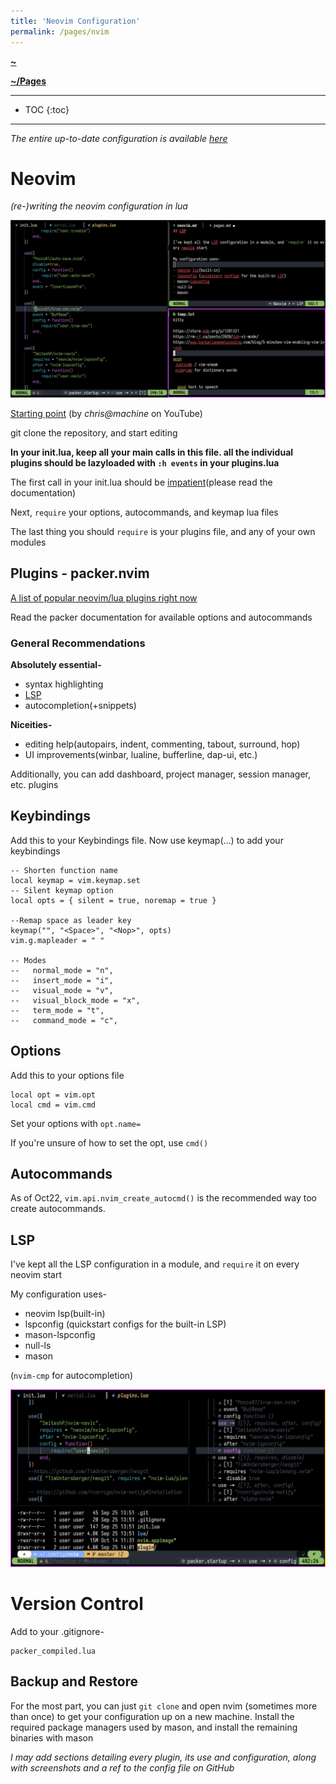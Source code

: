 ```yaml
---
title: 'Neovim Configuration'
permalink: /pages/nvim
---
```


**[~](../../README.md)**

**[~/Pages](../pages.md)**

---

* TOC
{:toc}

---

*The entire up-to-date configuration is available [here](https://github.com/elvindesouza/neovim-config)*

# Neovim

_(re-)writing the neovim configuration in lua_

![](img/neovim-config.png)

[Starting point](https://github.com/LunarVim/nvim-basic-ide) (by *chris@machine* on YouTube)

git clone the repository, and start editing


**In your init.lua, keep all your main calls in this file. all the individual plugins should be lazyloaded with `:h events` in your plugins.lua**

The first call in your init.lua should be [impatient](https://github.com/lewis6991/impatient.nvim)(please read the documentation)

Next, `require` your options, autocommands, and keymap lua files

The last thing you should `require` is your plugins file, and any of your own modules

## Plugins - packer.nvim

[A list of popular neovim/lua plugins right now](https://github.com/search?l=Lua&o=desc&q=neovim+plugin&s=stars&type=Repositories)

Read the packer documentation for available options and autocommands


### General Recommendations

**Absolutely essential-**

- syntax highlighting
- [LSP](https://en.wikipedia.org/wiki/Language_Server_Protocol)
- autocompletion(+snippets)

**Niceities-**

- editing help(autopairs, indent, commenting, tabout, surround, hop)
- UI improvements(winbar, lualine, bufferline, dap-ui, etc.)


Additionally, you can add dashboard, project manager, session manager, etc. plugins


## Keybindings

Add this to your Keybindings file. Now use keymap(...) to add your keybindings

```
-- Shorten function name
local keymap = vim.keymap.set
-- Silent keymap option
local opts = { silent = true, noremap = true }

--Remap space as leader key
keymap("", "<Space>", "<Nop>", opts)
vim.g.mapleader = " "

-- Modes
--   normal_mode = "n",
--   insert_mode = "i",
--   visual_mode = "v",
--   visual_block_mode = "x",
--   term_mode = "t",
--   command_mode = "c",
```


## Options

Add this to your options file

```
local opt = vim.opt
local cmd = vim.cmd
```

Set your options with `opt.name=`

If you're unsure of how to set the opt, use `cmd()`


## Autocommands

As of Oct22, `vim.api.nvim_create_autocmd()` is the recommended way too create autocommands. 

## LSP

I've kept all the LSP configuration in a module, and `require` it on every neovim start

My configuration uses-

- neovim lsp(built-in)
- lspconfig (quickstart configs for the built-in LSP)
- mason-lspconfig
- null-ls
- mason

(`nvim-cmp` for autocompletion)

![](img/nvimui.png)

# Version Control

Add to your .gitignore-

```
packer_compiled.lua
```

## Backup and Restore

For the most part, you can just `git clone` and open nvim (sometimes more than once) to get your configuration up on a new machine. Install the required package managers used by mason, and install the remaining binaries with mason


*I may add sections detailing every plugin, its use and configuration, along with screenshots and a ref to the config file on GitHub*
